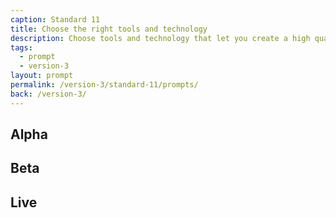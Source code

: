 ```yaml
---
caption: Standard 11
title: Choose the right tools and technology
description: Choose tools and technology that let you create a high quality service in a cost effective way. Minimise the cost of changing direction in future.
tags:
  - prompt
  - version-3
layout: prompt
permalink: /version-3/standard-11/prompts/
back: /version-3/
---
```


## Alpha

## Beta

## Live
